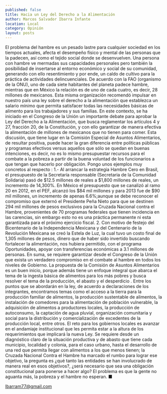 ```yaml
---
published: false
title: Hacia un Ley del Derecho a la Alimentación
author: Marcos Salvador Ibarra Infante
location: Local
category: Opinión
layout: posts
---
```


El problema del hambre es un pesado lastre para cualquier sociedad en los tiempos actuales, afecta el desempeño físico y mental de las personas que la padecen, así como el tejido social donde se desenvuelven. Una persona con hambre ve mermadas sus capacidades personales pero también la posibilidad de insertarse al entorno económico y social de su comunidad, generando con ello resentimiento y por ende, un caldo de cultivo para la práctica de actividades delincuenciales. De acuerdo con la FAO (organismo de la ONU), uno de cada siete habitantes del planeta padece hambre, mientras que en México la relación es de uno de cada cuatro, es decir, 28 millones de mexicanos. Esta misma organización recomendó impulsar en nuestro país una ley sobre el derecho a la alimentación que establezca un salario mínimo que permita satisfacer todas las necesidades básicas de alimento para los trabajadores y sus familias.
En este contexto, se ha iniciado en el Congreso de la Unión un importante debate para aprobar la Ley del Derecho a la Alimentación, que busca reglamentar los artículos 4 y 27, fracción 20, de la Constitución, y con ello garantizar de manera efectiva la alimentación de millones de mexicanos que no tienen para comer. Esta discusión, que tiene lugar en la Comisión Especial de Asuntos Alimentarios, de resultar positiva, puede hacer la gran diferencia entre políticas públicas y programas efectivos versus aquellos que sólo se quedan en buenas intenciones, es decir, no es lo mismo presupuestar recursos para el combate a la pobreza a partir de la buena voluntad de los funcionarios a que tengan que hacerlo por obligación. Pongo unos ejemplos muy concretos al respecto
:
1.- Al arrancar la estrategia Hambre Cero en Brasil, el presupuesto de la Secretaría responsable (Secretaria de la Comunidad Solidaria) pasó de $12.5 millones de reales a $1,800 millones de reales, un incremento de 14,300%. En México el presupuesto que se canalizó al ramo 20 en 2012, en el PEF, alcanzó los $84 mil millones y para 2013 fue de $90 mil millones, un incremento de apenas 6.6%;aunque se debe reconocer el compromiso que externó el Presidente Peña Nieto para que se destinen 294 mil millones de pesos exclusivos para la Cruzada Nacional contra el Hambre, provenientes de 70 programas federales que tienen incidencia en las carencias, sin embargo esto no es una práctica permanente ni esta garantizada para el próximo ejercicio fiscal.
2. Con motivo de festejo del Bicentenario de la Independencia Mexicana y del Centenario de la Revolución Mexicana se creó la Estela de Luz, la cual tuvo un costo final de 1,305 millones de pesos, dinero que de haber sido invertido buscando fortalecer la alimentación, nos hubiera permitido, con el programa Oportunidades, apoyar con transferencias económicas a 3.1 millones de personas.
En suma, se requiere garantizar desde el Congreso de la Unión que exista un verdadero compromiso en el combate al hambre en todos los niveles de Gobierno. La propuesta de la Comisión de Asuntos Alimentarios es un buen inicio, porque además tiene un enfoque integral que abarca el tema de la ingesta básica de alimentos para los más pobres y busca resolver el tema de la producción, el abasto y el desperdicio .
Entre los puntos que se abordarán en la ley, de acuerdo a declaraciones de los integrantes, encontramos temas como el acceso a la tierra para la producción familiar de alimentos, la producción sustentable de alimentos, la instalación de comedores para la alimentación de población vulnerable, la adquisición de alimentos a productores locales, la producción de autoconsumo, la captación de agua pluvial, organización comunitaria y social para la distribución y comercialización de excedentes de la producción local, entre otros.
El reto para los gobiernos locales es avanzar en el andamiaje institucional que les permita estar a la altura de los requerimientos que implicará la nueva Ley. Se requiere desde un diagnóstico claro de la situación productiva y de abasto que tiene cada municipio, localidad y colonia, para el caso urbano, hasta el desarrollo de una red que permita llegar con alimentos a los que menos tienen; la Cruzada Nacional Contra el Hambre ha marcado el rumbo para lograr ese objetivo, la pregunta es ¿qué tanto las entidades se han involucrado de manera real en esos objetivos?, ¿será necesario que sea una obligación constitucional para ponerse a hacer algo? El problema es que la gente no aguanta más, la pobreza y el hambre no esperan. ■

Ibarram77@gmail.com
